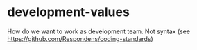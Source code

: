 # development-values
How do we want to work as development team. Not syntax (see https://github.com/Respondens/coding-standards)
